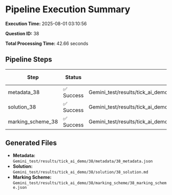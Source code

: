 # Pipeline Execution Summary

**Execution Time:** 2025-08-01 03:10:56

**Question ID:** 38

**Total Processing Time:** 42.66 seconds

## Pipeline Steps

| Step | Status | Output File | Time (s) |
|------|--------|-------------|----------|
| metadata_38 | ✅ Success | Gemini_test/results/tick_ai_demo/38/metadata/38_metadata.json | 11.05 |
| solution_38 | ✅ Success | Gemini_test/results/tick_ai_demo/38/solution/38_solution.md | 13.34 |
| marking_scheme_38 | ✅ Success | Gemini_test/results/tick_ai_demo/38/marking_scheme/38_marking_scheme.json | 17.26 |

## Generated Files

- **Metadata:** `Gemini_test/results/tick_ai_demo/38/metadata/38_metadata.json`
- **Solution:** `Gemini_test/results/tick_ai_demo/38/solution/38_solution.md`
- **Marking Scheme:** `Gemini_test/results/tick_ai_demo/38/marking_scheme/38_marking_scheme.json`
